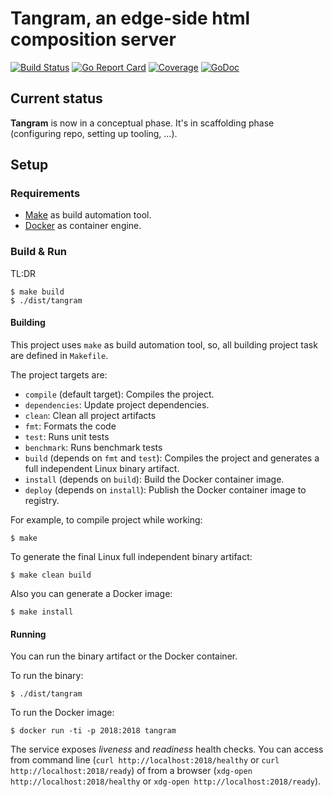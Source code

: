 # Tangram, an edge-side html composition server 

[![Build Status](https://travis-ci.org/thetangram/tangram.svg?branch=add_travis)](https://travis-ci.org/thetangram/tangram) [![Go Report Card](https://goreportcard.com/badge/github.com/thetangram/tangram)](https://goreportcard.com/report/github.com/thetangram/tangram) [![Coverage](http://gocover.io/_badge/github.com/thetangram/tangram)](http://gocover.io/github.com/thetangram/tangram)  [![GoDoc](https://godoc.org/github.com/thetangram/tangram?status.svg)](https://godoc.org/github.com/thetangram/tangram)


## Current status

**Tangram** is now in a conceptual phase. It's in scaffolding phase (configuring repo, setting up tooling, ...).


## Setup

### Requirements

  - [Make](https://www.gnu.org/software/make/) as build automation tool. 
  - [Docker](https://www.docker.com/) as container engine.


### Build & Run

TL:DR

```
$ make build 
$ ./dist/tangram
``` 

#### Building

This project uses ```make``` as build automation tool, so, all building project task are defined in ```Makefile```.

The project targets are:

  - ```compile``` (default target): Compiles the project.
  - ```dependencies```: Update project dependencies.
  - ```clean```: Clean all project artifacts
  - ```fmt```: Formats the code
  - ```test```: Runs unit tests
  - ```benchmark```: Runs benchmark tests
  - ```build``` (depends on ```fmt``` and ```test```): Compiles the project and generates a full independent Linux binary artifact. 
  - ```install``` (depends on ```build```): Build the Docker container image.
  - ```deploy``` (depends on ```install```): Publish the Docker container image to registry.

For example, to compile project while working: 

```
$ make 
``` 

To generate the final Linux full independent binary artifact:

```
$ make clean build 
``` 

Also you can generate a Docker image:

```
$ make install 
``` 


#### Running

You can run the binary artifact or the Docker container.

To run the binary:

```
$ ./dist/tangram
``` 

To run the Docker image:

```
$ docker run -ti -p 2018:2018 tangram
```

The service exposes *liveness* and *readiness* health checks. You can access from command line (```curl http://localhost:2018/healthy``` or ```curl http://localhost:2018/ready```) of from a browser (```xdg-open http://localhost:2018/healthy``` or ```xdg-open http://localhost:2018/ready```).
